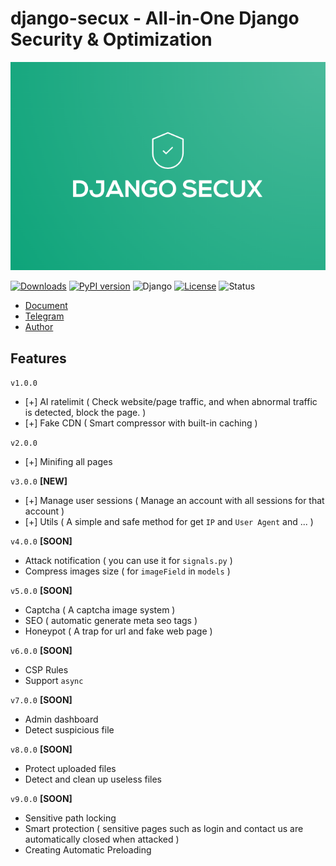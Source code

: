 # django-secux - All-in-One Django Security & Optimization

![django-secux](https://raw.githubusercontent.com/xo-aria/django-secux/refs/heads/main/django-secux.png)

[![Downloads](https://pepy.tech/badge/django-secux)](https://pepy.tech/project/django-secux)
[![PyPI version](https://img.shields.io/pypi/v/django-secux.svg)](https://pypi.org/project/django-secux/)
![Django](https://img.shields.io/badge/Django-3.2%20|%204.2%20|%205.0-green?logo=django)
[![License](https://img.shields.io/github/license/xo-aria/django-secux)](https://github.com/xo-aria/django-secux/blob/main/LICENSE)
![Status](https://img.shields.io/badge/status-active-brightgreen)

- [Document](https://xo-aria.github.io/django-secux/doc/) 
- [Telegram](https://t.me/xo_community_dev)
- [Author](https://t.me/ghanon_dar)

## Features
`v1.0.0`
- [+] AI ratelimit ( Check website/page traffic, and when abnormal traffic is detected, block the page. )
- [+] Fake CDN ( Smart compressor with built-in caching )

`v2.0.0`
- [+] Minifing all pages

`v3.0.0` **[NEW]**
- [+] Manage user sessions ( Manage an account with all sessions for that account )
- [+] Utils ( A simple and safe method for get `IP` and `User Agent` and ... )

`v4.0.0` **[SOON]**
- Attack notification ( you can use it for `signals.py` )
- Compress images size ( for `imageField` in `models` )

`v5.0.0` **[SOON]**
- Captcha ( A captcha image system )
- SEO ( automatic generate meta seo tags )
- Honeypot ( A trap for url and fake web page )

`v6.0.0` **[SOON]**
- CSP Rules
- Support `async`

`v7.0.0` **[SOON]**
- Admin dashboard
- Detect suspicious file

`v8.0.0` **[SOON]**
- Protect uploaded files
- Detect and clean up useless files

`v9.0.0` **[SOON]**
- Sensitive path locking
- Smart protection ( sensitive pages such as login and contact us are automatically closed when attacked )
- Creating Automatic Preloading
